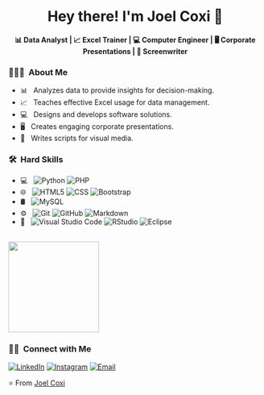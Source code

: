 <h1 align="center">Hey there! I'm Joel Coxi 👋 </h1>
<h4 align="center"> 📊 Data Analyst | 📈 Excel Trainer | 💻 Computer Engineer | 🖥️ Corporate Presentations | 📝 Screenwriter </h4>

<h3> 👨🏻‍💻 &nbsp;About Me</h3>

- 📊 &nbsp; Analyzes data to provide insights for decision-making.
- 📈 &nbsp; Teaches effective Excel usage for data management.
- 💻 &nbsp; Designs and develops software solutions.
- 🖥️ &nbsp; Creates engaging corporate presentations.
- 📝 &nbsp; Writes scripts for visual media.

<h3> 🛠 &nbsp;Hard Skills</h3>

- 💻 &nbsp;
  ![Python](https://img.shields.io/badge/-Python-333333?style=flat&logo=python)
  ![PHP](https://img.shields.io/badge/-php-333333?style=flat&logo=php&logoColor=00599C)
- 🌐 &nbsp;
  ![HTML5](https://img.shields.io/badge/-HTML5-333333?style=flat&logo=HTML5)
  ![CSS](https://img.shields.io/badge/-CSS-333333?style=flat&logo=CSS3&logoColor=1572B6)
  ![Bootstrap](https://img.shields.io/badge/-Bootstrap-333333?style=flat&logo=bootstrap&logoColor=563D7C)
- 🛢 &nbsp;
  ![MySQL](https://img.shields.io/badge/-MySQL-333333?style=flat&logo=mysql)
- ⚙️ &nbsp;
  ![Git](https://img.shields.io/badge/-Git-333333?style=flat&logo=git)
  ![GitHub](https://img.shields.io/badge/-GitHub-333333?style=flat&logo=github)
  ![Markdown](https://img.shields.io/badge/-Markdown-333333?style=flat&logo=markdown)
- 🔧 &nbsp;
  ![Visual Studio Code](https://img.shields.io/badge/-Visual%20Studio%20Code-333333?style=flat&logo=visual-studio-code&logoColor=007ACC)
  ![RStudio](https://img.shields.io/badge/-RStudio-333333?style=flat&logo=rstudio)
  ![Eclipse](https://img.shields.io/badge/-Eclipse-333333?style=flat&logo=eclipse-ide&logoColor=2C2255)

<br/>

<a href="https://github.com/jayciniriokvrzic">
  <img height="180em" src="https://github-readme-stats.vercel.app/api?username=jayciniriokvrzic&theme=buefy&show_icons=true" />
</a>

<br/>

<h3> 🤝🏻 &nbsp;Connect with Me </h3>

<p align="left">
<a href="https://www.linkedin.com/in/joel-coxi/"><img alt="LinkedIn" src="https://img.shields.io/badge/LinkedIn-Joel Coxi-blue?style=flat-square&logo=linkedin"></a>
<a href="https://www.instagram.com/joel.coxi/"><img alt="Instagram" src="https://img.shields.io/badge/Instagram-Joel.Coxi-blue?style=flat-square&logo=instagram"></a>
<a href="mailto:coxijoel@gmail.com"><img alt="Email" src="https://img.shields.io/badge/Email-coxijoel@gmail.com-blue?style=flat-square&logo=gmail"></a>
</p>

⭐️ From [Joel Coxi](https://github.com/jayciniriokvrzic)
